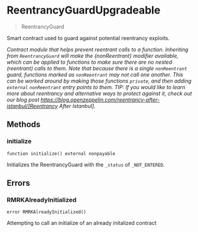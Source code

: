 # ReentrancyGuardUpgradeable



> ReentrancyGuard

Smart contract used to guard against potential reentrancy exploits.

*Contract module that helps prevent reentrant calls to a function. Inheriting from `ReentrancyGuard` will make the {nonReentrant} modifier available, which can be applied to functions to make sure there are no nested (reentrant) calls to them. Note that because there is a single `nonReentrant` guard, functions marked as `nonReentrant` may not call one another. This can be worked around by making those functions `private`, and then adding `external` `nonReentrant` entry points to them. TIP: If you would like to learn more about reentrancy and alternative ways to protect against it, check out our blog post https://blog.openzeppelin.com/reentrancy-after-istanbul/[Reentrancy After Istanbul].*

## Methods

### initialize

```solidity
function initialize() external nonpayable
```

Initializes the ReentrancyGuard with the `_status` of `_NOT_ENTERED`.







## Errors

### RMRKAlreadyInitialized

```solidity
error RMRKAlreadyInitialized()
```

Attempting to call an initialize of an already initalized contract





